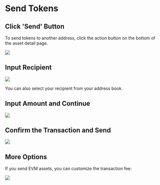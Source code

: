 # Send Tokens

## Click 'Send' Button

To send tokens to another address, click the action button on the bottom of the asset detail page.&#x20;

![](<../../.gitbook/assets/image (100).png>)

## Input Recipient

![](<../../.gitbook/assets/image (102).png>)

You can also select your recipient from your address book.

## Input Amount and Continue

![](<../../.gitbook/assets/image (101).png>)

## Confirm the Transaction and Send

![](<../../.gitbook/assets/image (98).png>)

## More Options

If you send EVM assets, you can customize the transaction fee:

![](<../../.gitbook/assets/image (97).png>)

